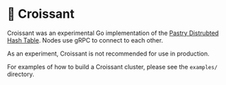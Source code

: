 # 🥐 Croissant

Croissant was an experimental Go implementation of the
[Pastry Distrubted Hash Table](http://www.freepastry.org/). Nodes use gRPC to
connect to each other.

As an experiment, Croissant is not recommended for use in production.

For examples of how to build a Croissant cluster, please see the `examples/`
directory.
